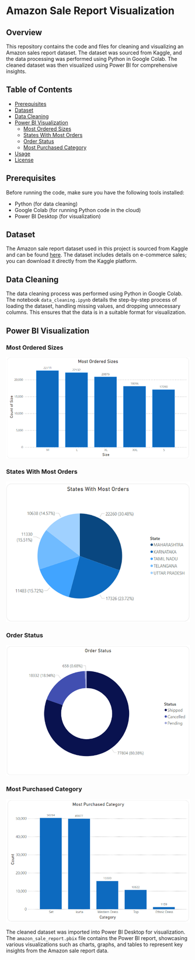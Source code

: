 # Amazon Sale Report Visualization

## Overview

This repository contains the code and files for cleaning and visualizing an Amazon sales report dataset. The dataset was sourced from Kaggle, and the data processing was performed using Python in Google Colab. The cleaned dataset was then visualized using Power BI for comprehensive insights.

## Table of Contents

- [Prerequisites](#prerequisites)
- [Dataset](#dataset)
- [Data Cleaning](#data-cleaning)
- [Power BI Visualization](#power-bi-visualization)
  - [Most Ordered Sizes](#most-ordered-sizes)
  - [States With Most Orders](#states-with-most-orders)
  - [Order Status](#order-status)
  - [Most Purchased Category](#most-purchased-category)
- [Usage](#usage)
- [License](#license)

## Prerequisites

Before running the code, make sure you have the following tools installed:

- Python (for data cleaning)
- Google Colab (for running Python code in the cloud)
- Power BI Desktop (for visualization)

## Dataset

The Amazon sale report dataset used in this project is sourced from Kaggle and can be found [here](https://www.kaggle.com/datasets/thedevastator/unlock-profits-with-e-commerce-sales-data). The dataset includes details on e-commerce sales; you can download it directly from the Kaggle platform.

## Data Cleaning

The data cleaning process was performed using Python in Google Colab. The notebook `data_cleaning.ipynb` details the step-by-step process of loading the dataset, handling missing values, and dropping unnecessary columns. This ensures that the data is in a suitable format for visualization.

## Power BI Visualization

### Most Ordered Sizes
[![Most Ordered Sizes](Images/MostOrderedSize.png)](Images/MostOrderedSize.png)

### States With Most Orders
[![States With Most Orders](Images/StateMostOrders.png)](Images/StateMostOrders.png)

### Order Status
[![Order Status](Images/OrderStatus.png)](Images/OrderStatus.png)

### Most Purchased Category
[![Most Purchased Category](Images/MostPurchasedCategory.png)](Images/MostPurchasedCategory.png)

The cleaned dataset was imported into Power BI Desktop for visualization. The `amazon_sale_report.pbix` file contains the Power BI report, showcasing various visualizations such as charts, graphs, and tables to represent key insights from the Amazon sale report data.

